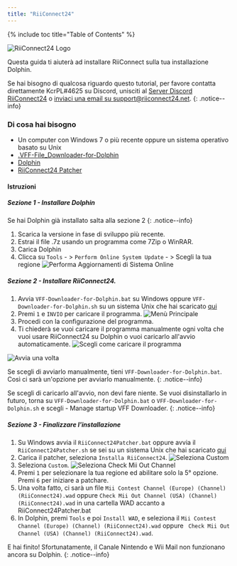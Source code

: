 ```yaml
---
title: "RiiConnect24"
---
```


{% include toc title="Table of Contents" %}

![RiiConnect24 Logo](/images/WiiRC24Logo.jpg)

Questa guida ti aiuterà ad installare RiiConnect sulla tua installazione Dolphin.

Se hai bisogno di qualcosa riguardo questo tutorial, per favore contatta direttamente KcrPL#4625 su Discord, unisciti al [Server Discord RiiConnect24](https://discord.gg/b4Y7jfD) o [inviaci una email su support@riiconnect24.net](mailto:support@riiconnect24.net).
{: .notice--info}

### Di cosa hai bisogno
* Un computer con Windows 7 o più recente oppure un sistema operativo basato su Unix
* [.VFF-File_Downloader-for-Dolphin](https://github.com/RiiConnect24/.VFF-File-Downloader-for-Dolphin/releases)
* [Dolphin](https://dolphin-emu.org/download/)
* [RiiConnect24 Patcher](https://github.com/RiiConnect24/RiiConnect24-Patcher/releases)

#### Istruzioni

##### Sezione 1 - Installare Dolphin

Se hai Dolphin già installato salta alla sezione 2
{: .notice--info}

1. Scarica la versione in fase di sviluppo più recente.
2. Estrai il file .7z usando un programma come 7Zip o WinRAR.
3. Carica Dolphin
4. Clicca su `Tools` - > `Perform Online System Update` - > Scegli la tua regione ![Performa Aggiornamenti di Sistema Online](/images/Dolphin_RC24/1.jpg)

##### Sezione 2 - Installare RiiConnect24.

1. Avvia `VFF-Downloader-for-Dolphin.bat` su Windows oppure `VFF-Downloader-for-Dolphin.sh` su un sistema Unix che hai scaricato [qui](https://github.com/RiiConnect24/.VFF-File-Downloader-for-Dolphin/releases)
2. Premi `1` e `INVIO` per caricare il programma. ![Menù Principale](/images/Dolphin_RC24/2.jpg)
3. Procedi con la configurazione del programma.
4. Ti chiederà se vuoi caricare il programma manualmente ogni volta che vuoi usare RiiConnect24 su Dolphin o vuoi caricarlo all'avvio automaticamente. ![Scegli come caricare il programma](/images/Dolphin_RC24/3.jpg)

![Avvia una volta](/images/Dolphin_RC24/4.jpg)

Se scegli di avviarlo manualmente, tieni `VFF-Downloader-for-Dolphin.bat`. Così ci sarà un'opzione per avviarlo manualmente.
{: .notice--info}

Se scegli di caricarlo all'avvio, non devi fare niente. Se vuoi disinstallarlo in futuro, torna su `VFF-Downloader-for-Dolphin.bat` o `VFF-Downloader-for-Dolphin.sh` e scegli - Manage startup VFF Downloader.
{: .notice--info}

##### Sezione 3 - Finalizzare l'installazione

1. Su Windows avvia il `RiiConnect24Patcher.bat` oppure avvia il `RiiConnect24Patcher.sh` se sei su un sistema Unix che hai scaricato [qui](https://github.com/RiiConnect24/RiiConnect24-Patcher/releases)
2. Carica il patcher, seleziona `Installa RiiConnect24`. ![Seleziona Custom](/images/Dolphin_RC24/5.jpg)
3. Seleziona `Custom`. ![Seleziona Check Mii Out Channel](/images/Dolphin_RC24/6.jpg)
4. Premi `1` per selezionare la tua regione ed abilitare solo la 5° opzione. Premi `6` per iniziare a patchare.
5. Una volta fatto, ci sarà un file `Mii Contest Channel (Europe) (Channel) (RiiConnect24).wad` oppure `Check Mii Out Channel (USA) (Channel) (RiiConnect24).wad` in una cartella WAD accanto a RiiConnect24Patcher.bat
6. In Dolphin, premi `Tools` e poi `Install WAD`, e seleziona il `Mii Contest Channel (Europe) (Channel) (RiiConnect24).wad` oppure ` Check Mii Out Channel (USA) (Channel) (RiiConnect24).wad`.

E hai finito! Sfortunatamente, il Canale Nintendo e Wii Mail non funzionano ancora su Dolphin.
{: .notice--info}
